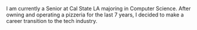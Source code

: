 I am currently a Senior at Cal State LA  majoring in Computer Science.
After owning and operating a pizzeria for the last 7 years, I decided to make a career transition to the tech industry. 

<!---
juiceleft88/juiceleft88 is a ✨ special ✨ repository because its `README.md` (this file) appears on your GitHub profile.
You can click the Preview link to take a look at your changes.
--->
